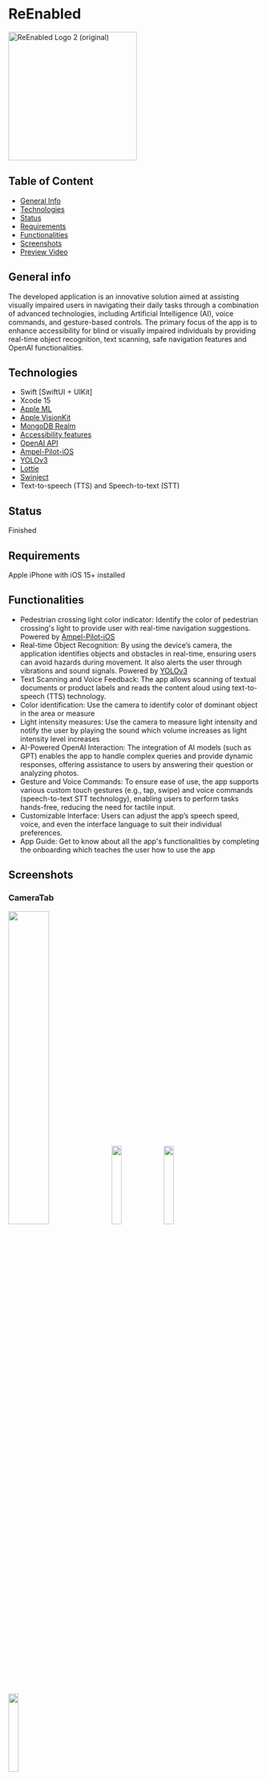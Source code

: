 # ReEnabled

<img width="256" alt="ReEnabled Logo 2 (original)" src="https://github.com/user-attachments/assets/737847d1-d58d-491d-84f5-fdb97ec51a64">

## Table of Content
* [General Info](#general-info)
* [Technologies](#technologies)
* [Status](#status)
* [Requirements](#requirements)
* [Functionalities](#functionalities)
* [Screenshots](#screenshots)
* [Preview Video](#preview)


## General info
The developed application is an innovative solution aimed at assisting visually impaired users in navigating their daily tasks through a combination of advanced technologies, including Artificial Intelligence (AI), voice commands, and gesture-based controls. The primary focus of the app is to enhance accessibility for blind or visually impaired individuals by providing real-time object recognition, text scanning, safe navigation features and OpenAI functionalities.


## Technologies
* Swift [SwiftUI + UIKit]    
* Xcode 15
* [Apple ML](https://developer.apple.com/machine-learning/)
* [Apple VisionKit](https://developer.apple.com/documentation/visionkit)
* [MongoDB Realm](https://www.mongodb.com/docs/atlas/device-sdks/sdk/swift/)
* [Accessibility features](https://developer.apple.com/accessibility/)
* [OpenAI API](https://platform.openai.com/docs/overview)
* [Ampel-Pilot-iOS](https://github.com/strator1/Ampel-Pilot-iOS)
* [YOLOv3](https://github.com/MPieter/YOLO-CoreML/tree/master)
* [Lottie](https://lottiefiles.com/)
* [Swinject](https://github.com/Swinject/Swinject)
* Text-to-speech (TTS) and Speech-to-text (STT)


## Status
Finished


## Requirements
Apple iPhone with iOS 15+ installed


## Functionalities
* Pedestrian crossing light color indicator: Identify the color of pedestrian crossing's light to provide user with real-time navigation suggestions. Powered by [Ampel-Pilot-iOS](https://github.com/strator1/Ampel-Pilot-iOS)
* Real-time Object Recognition: By using the device’s camera, the application identifies objects and obstacles in real-time, ensuring users can avoid hazards during movement. It also alerts the user through vibrations and sound signals. Powered by [YOLOv3](https://github.com/MPieter/YOLO-CoreML/tree/master)
* Text Scanning and Voice Feedback: The app allows scanning of textual documents or product labels and reads the content aloud using text-to-speech (TTS) technology.
* Color identification: Use the camera to identify color of dominant object in the area or measure
* Light intensity measures: Use the camera to measure light intensity and notify the user by playing the sound which volume increases as light intensity level increases
* AI-Powered OpenAI Interaction: The integration of AI models (such as GPT) enables the app to handle complex queries and provide dynamic responses, offering assistance to users by answering their question or analyzing photos.
* Gesture and Voice Commands: To ensure ease of use, the app supports various custom touch gestures (e.g., tap, swipe) and voice commands (speech-to-text STT technology), enabling users to perform tasks hands-free, reducing the need for tactile input.
* Customizable Interface: Users can adjust the app’s speech speed, voice, and even the interface language to suit their individual preferences.
* App Guide: Get to know about all the app's functionalities by completing the onboarding which teaches the user how to use the app


## Screenshots

### CameraTab

<p float="left">
  <img src="https://github.com/user-attachments/assets/4deceb99-ecce-46f5-94fa-12d552125f56" width="40%" />
  <img src="https://github.com/user-attachments/assets/c66f912a-c813-4185-8e4a-976d1c241709" width="20%" />
  <img src="https://github.com/user-attachments/assets/7cf50fa5-f4a1-4f7f-adba-a5f87a1b7317" width="20%" />
  <img src="https://github.com/user-attachments/assets/5d315944-b1fc-421e-bb0c-ee9f1209ba62" width="20%" />
</p>


### ChatTab

<p float="left">
  <img src="https://github.com/user-attachments/assets/a81b7389-e32d-46e0-9a52-9dfae9e865c9" width="60%" />
</p>


### SettingsTab

<p float="left">
  <img src="https://github.com/user-attachments/assets/d79f478d-1698-46c5-b7a2-45b3502f9601" width="20%" />
  <img src="https://github.com/user-attachments/assets/31ed89e5-4e0b-43bd-a702-0c7fec960025" width="20%" />
  <img src="https://github.com/user-attachments/assets/ee02ce74-b611-4e9c-baea-241d3ffd6f0c" width="20%" />
</p>


### Onboarding

<p float="left">
  <img src="https://github.com/user-attachments/assets/3c54f3ce-7eac-4534-b993-444f0b6deba3" width="60%" />
</p>

